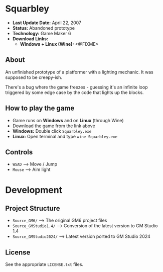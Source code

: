# Squarbley

 - **Last Update Date:** April 22, 2007
 - **Status:** Abandoned prototype
 - **Technology:** Game Maker 6
 - **Download Links:**
   - **Windows + Linux (Wine):** <@FIXME>


## About
An unfinished prototype of a platformer with a lighting mechanic. It was
supposed to be creepy-ish.

There's a bug where the game freezes - guessing it's an infinite loop
triggered by some edge case by the code that lights up the blocks.


## How to play the game
 - Game runs on **Windows** and on **Linux** (through Wine)
 - Download the game from the link above
 - **Windows:** Double click `Squarbley.exe`
 - **Linux:** Open terminal and type `wine Squarbley.exe`


## Controls
 - `WSAD` ⟶ Move / Jump
 - `Mouse` ⟶ Aim light


# Development
## Project Structure
 - `Source_GM6/` ⟶ The original GM6 project files
 - `Source_GMStudio1.4/` ⟶ Conversion of the latest version to GM Studio 1.4
 - `Source_GMStudio2024/` ⟶ Latest version ported to GM Studio 2024


## License
See the appropriate `LICENSE.txt` files.